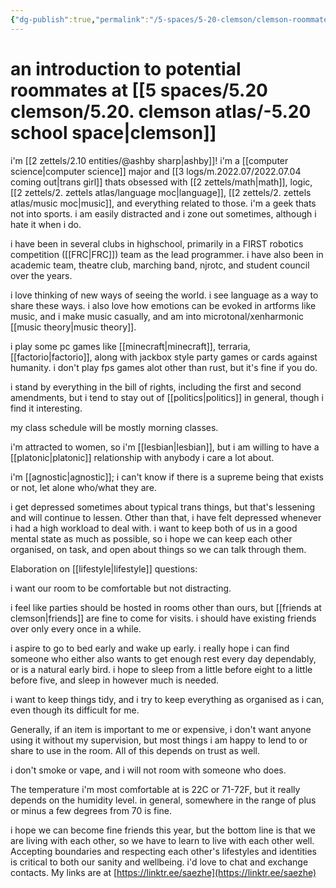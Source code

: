 ```yaml
---
{"dg-publish":true,"permalink":"/5-spaces/5-20-clemson/clemson-roommate-profile/"}
---
```



# an introduction to potential roommates at [[5 spaces/5.20 clemson/5.20. clemson atlas/-5.20 school space\|clemson]]

i'm [[2 zettels/2.10 entities/@ashby sharp\|ashby]]! i'm a [[computer science\|computer science]] major and [[3 logs/m.2022.07/2022.07.04 coming out\|trans girl]] thats obsessed with [[2 zettels/math\|math]], logic, [[2 zettels/2. zettels atlas/language moc\|language]], [[2 zettels/2. zettels atlas/music moc\|music]], and everything related to those. i'm a geek thats not into sports. i am easily distracted and i zone out sometimes, although i hate it when i do.

i have been in several clubs in highschool, primarily in a FIRST robotics competition ([[FRC\|FRC]]) team as the lead programmer. i have also been in academic team, theatre club, marching band, njrotc, and student council over the years.

i love thinking of new ways of seeing the world. i see language as a way to share these ways. i also love how emotions can be evoked in artforms like music, and i make music casually, and am into microtonal/xenharmonic [[music theory\|music theory]].

i play some pc games like [[minecraft\|minecraft]], terraria, [[factorio\|factorio]], along with jackbox style party games or cards against humanity. i don't play fps games alot other than rust, but it's fine if you do.

i stand by everything in the bill of rights, including the first and second amendments, but i tend to stay out of [[politics\|politics]] in general, though i find it interesting.

my class schedule will be mostly morning classes.

i'm attracted to women, so i'm [[lesbian\|lesbian]], but i am willing to have a [[platonic\|platonic]] relationship with anybody i care a lot about.

i'm [[agnostic\|agnostic]]; i can't know if there is a supreme being that exists or not, let alone who/what they are.

i get depressed sometimes about typical trans things, but that's lessening and will continue to lessen. Other than that, i have felt depressed whenever i had a high workload to deal with. i want to keep both of us in a good mental state as much as possible, so i hope we can keep each other organised, on task, and open about things so we can talk through them.

Elaboration on [[lifestyle\|lifestyle]] questions:

i want our room to be comfortable but not distracting.

i feel like parties should be hosted in rooms other than ours, but [[friends at clemson\|friends]] are fine to come for visits. i should have existing friends over only every once in a while.

i aspire to go to bed early and wake up early. i really hope i can find someone who either also wants to get enough rest every day dependably, or is a natural early bird. i hope to sleep from a little before eight to a little before five, and sleep in however much is needed.

i want to keep things tidy, and i try to keep everything as organised as i can, even though its difficult for me.

Generally, if an item is important to me or expensive, i don't want anyone using it without my supervision, but most things i am happy to lend to or share to use in the room. All of this depends on trust as well.

i don't smoke or vape, and i will not room with someone who does.

The temperature i'm most comfortable at is 22C or 71-72F, but it really depends on the humidity level. in general, somewhere in the range of plus or minus a few degrees from 70 is fine.

i hope we can become fine friends this year, but the bottom line is that we are living with each other, so we have to learn to live with each other well. Accepting boundaries and respecting each other's lifestyles and identities is critical to both our sanity and wellbeing. i'd love to chat and exchange contacts. My links are at [https://linktr.ee/saezhe](https://linktr.ee/saezhe)